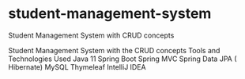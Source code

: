 # student-management-system
Student Management System with CRUD concepts 

Student Management System with the CRUD concepts
Tools and Technologies Used
Java 11
Spring Boot
Spring MVC
Spring Data JPA ( Hibernate)
MySQL
Thymeleaf
IntelliJ IDEA
